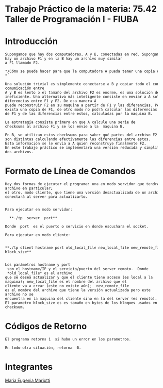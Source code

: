 # Trabajo Práctico de la materia: 75.42 Taller de Programación I - FIUBA

# Introducción  

	Supongamos que hay dos computadoras, A y B, conectadas en red. Supongamos que en la computadora A hay un archivo F1 y en la B hay un archivo muy similar a F1 llamado F2.
	  
	*¿Cómo se puede hacer para que la computadora A pueda tener una copia de F2?*
	  
	Una solución trivial es simplemente conectarse a B y copiar todo el contenido de F2 en A. Pero si el canal de comunicación entre A y B es lento o el tamaño del archivo F2 es enorme, es una solución demasiado ineficiente. Una alternativa más inteligente consiste en enviar a A solo las diferencias entre F1 y F2. De esa manera A puede reconstruir F2 en su maquina a partir de F1 y las diferencias. Pero esto requiere que en la maquina B exista una copia de F1, de otro modo no podrá calcular las diferencias entre F1 y F2. El algoritmo de rsync [1] permite sincronizar las dos versiones, reconstruyendo F2 en la maquina de A a partir de F1 y de las diferencias entre estos, calculadas por la maquina B. 
	  
	La estrategia consiste primero en que A calcule una serie de checksums al archivo F1 y se los envíe a la  maquina B.

	En B, se utilizan estos checksums para saber qué partes del archivo F2 tiene en común con F1 y qué partes  son distintas calculando efectivamente las diferencias entre estos. Esta información se le envia a A quien reconstruye finalmente F2. En este trabajo práctico se implementará una versión reducida y simplificada del algoritmo para sincronizar  dos archivos. 

# Formato de Línea de Comandos

	Hay dos formas de ejecutar el programa: una en modo servidor que tendrá la versión actualizada de un  archivo en particular; 
	el otro, modo cliente, que tiene una versión desactualizada de un archivo y se  conectará al server para actualizarlo.


	Para ejecutar en modo servidor:   

	  **./tp  server  port**     

	Donde  port  es el puerto o servicio en donde escuchara el socket.

	Para ejecutar en modo cliente:    

	  **./tp client hostname port old_local_file new_local_file new_remote_file  block_size** 


	Los parámetros hostname y port  son el hostname/IP y el servicio/puerto del server remoto.  Donde  *old_local_file* es el archivo que se desea actualizar y que el cliente tiene acceso (es local a la  maquina); new_local_file es el nombre del archivo que el cliente va a crear (este no existe aún);  new_remote_file es el nombre del archivo que tiene la versión actualizada pero este archivo no se  encuentra en la maquina del cliente sino en la del server (es remoto). El parametro block_size es es tamaño en bytes de los bloques usados en el cálculo del checksum.   

# Códigos de Retorno 

	El programa retorna 1  si hubo un error en los parametros. 

	En todo otra situación, retorna  0.

# Integrantes

<a href="https://github.com/emariotti3" rel="nofollow" target="_blank">Maria Eugenia Mariotti</a>
